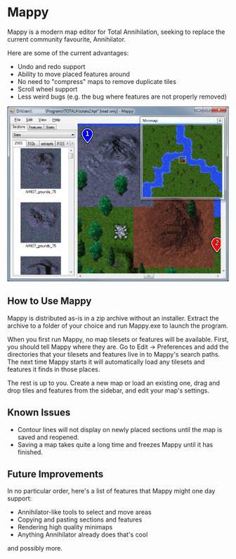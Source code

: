Mappy
=====

Mappy is a modern map editor for Total Annihilation, seeking to replace the current community favourite, Annihilator.

Here are some of the current advantages:
* Undo and redo support
* Ability to move placed features around
* No need to "compress" maps to remove duplicate tiles
* Scroll wheel support
* Less weird bugs (e.g. the bug where features are not properly removed)

![Screenshot](screenshot.png?raw=true)

How to Use Mappy
----------------

Mappy is distributed as-is in a zip archive without an installer. Extract the archive to a folder of your choice and run Mappy.exe to launch the program.

When you first run Mappy, no map tilesets or features will be available. First, you should tell Mappy where they are. Go to Edit -> Preferences and add the directories that your tilesets and features live in to Mappy's search paths. The next time Mappy starts it will automatically load any tilesets and features it finds in those places.

The rest is up to you. Create a new map or load an existing one, drag and drop tiles and features from the sidebar, and edit your map's settings.

Known Issues
------------

* Contour lines will not display on newly placed sections until the map is saved and reopened.
* Saving a map takes quite a long time and freezes Mappy until it has finished.

Future Improvements
-------------------

In no particular order, here's a list of features that Mappy might one day support:

* Annihilator-like tools to select and move areas
* Copying and pasting sections and features
* Rendering high quality minimaps
* Anything Annihilator already does that's cool

and possibly more.

